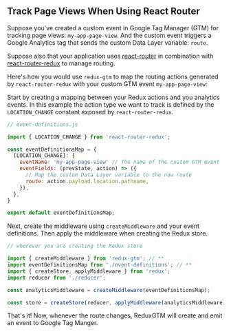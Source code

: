 ## Track Page Views When Using React Router

Suppose you've created a custom event in Google Tag Manager (GTM) for
tracking page views: `my-app-page-view`. And the custom event triggers a
Google Analytics tag that sends the custom Data Layer variable: `route`.

Suppose also that your application
uses [react-router](https://github.com/ReactTraining/react-router) in
combination with
[react-router-redux](https://github.com/reactjs/react-router-redux) to
manage routing.

Here's how you would use `redux-gtm` to map the routing actions
generated by `react-router-redux` with your custom GTM event
`my-app-page-view`:

Start by creating a mapping between your Redux actions and you analytics
events. In this example the action type we want to track is defined by
the `LOCATION_CHANGE` constant exposed by `react-router-redux`.

```js
// event-definitions.js

import { LOCATION_CHANGE } from 'react-router-redux';

const eventDefinitionsMap = {
  [LOCATION_CHANGE]: {
    eventName: 'my-app-page-view' // The name of the custom GTM event
    eventFields: (prevState, action) => ({
      // Map the custom Data Layer variable to the new route
      route: action.payload.location.pathname,
    }),
  },
}

export default eventDefinitionsMap;
```

Next, create the middleware using `createMiddleware` and your event
definitions. Then apply the middleware when creating the Redux store.

```js
// wherever you are creating the Redux store

import { createMiddleware } from 'redux-gtm'; // **
import eventDefinitionsMap from './event-definitions'; // **
import { createStore, applyMiddleware } from 'redux';
import reducer from './reducer';

const analyticsMiddleware = createMiddleware(eventDefinitionsMap);

const store = createStore(reducer, applyMiddleware(analyticsMiddleware));
```

That's it! Now, whenever the route changes, ReduxGTM will create and emit
an event to Google Tag Manger.
